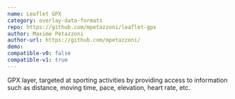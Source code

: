 ```yaml
---
name: Leaflet GPX
category: overlay-data-formats
repo: https://github.com/mpetazzoni/leaflet-gpx
author: Maxime Petazzoni
author-url: https://github.com/mpetazzoni/
demo: 
compatible-v0: false
compatible-v1: true
---
```


GPX layer, targeted at sporting activities by providing access to information such as distance, moving time, pace, elevation, heart rate, etc.
